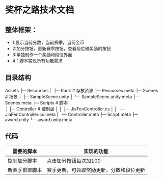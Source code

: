# 奖杯之路技术文档
## 整体框架：
- 1:显示当前分数，当前赛季，当前金币
- 2:加分按钮，更新赛季按钮，查看段位和奖励的按钮
- 3:单独制作一个奖励和段位界面
- 4：脚本实现所有功能需求
## 目录结构
Assets
├─ Resourses
│    ├─ Rank   # 存放资源
├─ Resourses.meta
├─ Scenes     # 场景
│    ├─ SampleScene.unity
│    └─ SampleScene.unity.meta
├─ Scenes.meta
├─ Scripts      # 脚本  
│    ├─ Controller   # 控制层
│    │    ├─ JiaFenController.cs
│    │    └─ JiaFenController.cs.meta
│    └─ Controller.meta
├─ Script.meta
├─ award.unity
└─ award.unity.meta 

## 代码
| 需要的脚本       |     实现的功能 |
| ------ | ------                |
|  控制加分脚本| 点击加分按钮每次加100    |
|  新赛季重置脚本    |   赛季更新，可领取奖励更新，分数和段位更新 |
